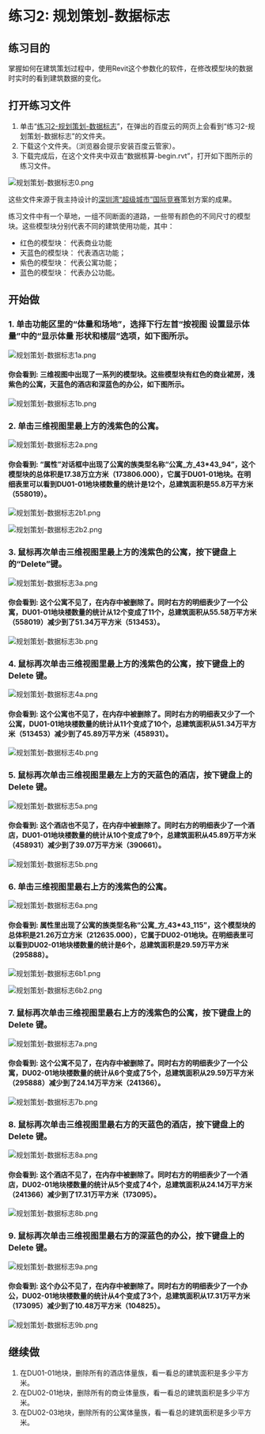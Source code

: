 # 练习2: 规划策划-数据标志

## 练习目的

掌握如何在建筑策划过程中，使用Revit这个参数化的软件，在修改模型块的数据时实时的看到建筑数据的变化。

## 打开练习文件

1. 单击“[练习2-规划策划-数据标志](http://pan.baidu.com/s/1mhaRUwo)”，在弹出的百度云的网页上会看到“练习2-规划策划-数据标志”的文件夹。
2. 下载这个文件夹。（浏览器会提示安装百度云管家）。
3. 下载完成后，在这个文件夹中双击“数据核算-begin.rvt”，打开如下图所示的练习文件。

![规划策划-数据标志0.png](/images/规划策划-数据标志/规划策划-数据标志0.png)

这些文件来源于我主持设计的[深圳湾“超级城市”国际竞赛](http://www.szdesigncenter.org/?p=33930)策划方案的成果。

练习文件中有一个草地，一组不同断面的道路，一些带有颜色的不同尺寸的模型块。这些模型块分别代表不同的建筑使用功能，其中：

- 红色的模型块： 代表商业功能
- 天蓝色的模型块： 代表酒店功能；
- 紫色的模型块： 代表公寓功能；
- 蓝色的模型块： 代表办公功能。

## 开始做

### 1. 单击功能区里的“体量和场地”，选择下行左首“按视图 设置显示体量”中的“显示体量 形状和楼层”选项，如下图所示。

![规划策划-数据标志1a.png](/images/规划策划-数据标志/规划策划-数据标志1a.png)

#### 你会看到: 三维视图中出现了一系列的模型块。这些模型块有红色的商业裙房，浅紫色的公寓，天蓝色的酒店和深蓝色的办公，如下图所示。

![规划策划-数据标志1b.png](/images/规划策划-数据标志/规划策划-数据标志1b.png)

### 2. 单击三维视图里最上方的浅紫色的公寓。

![规划策划-数据标志2a.png](/images/规划策划-数据标志/规划策划-数据标志2a.png)

#### 你会看到: “属性”对话框中出现了公寓的族类型名称“公寓_方_43*43_94”，这个模型块的总体积是17.38万立方米（173806.000），它属于DU01-01地块。在明细表里可以看到DU01-01地块楼数量的统计是12个，总建筑面积是55.8万平方米（558019）。

![规划策划-数据标志2b1.png](/images/规划策划-数据标志/规划策划-数据标志2b1.png)

![规划策划-数据标志2b2.png](/images/规划策划-数据标志/规划策划-数据标志2b2.png)

### 3. 鼠标再次单击三维视图里最上方的浅紫色的公寓，按下键盘上的“Delete”键。

![规划策划-数据标志3a.png](/images/规划策划-数据标志/规划策划-数据标志3a.png)

#### 你会看到: 这个公寓不见了，在内存中被删除了。同时右方的明细表少了一个公寓，DU01-01地块楼数量的统计从12个变成了11个，总建筑面积从55.58万平方米（558019）减少到了51.34万平方米（513453）。

![规划策划-数据标志3b.png](/images/规划策划-数据标志/规划策划-数据标志3b.png)

### 4. 鼠标再次单击三维视图里最上方的浅紫色的公寓，按下键盘上的 Delete 键。

![规划策划-数据标志4a.png](/images/规划策划-数据标志/规划策划-数据标志4a.png)

#### 你会看到: 这个公寓也不见了，在内存中被删除了。同时右方的明细表又少了一个公寓，DU01-01地块楼数量的统计从11个变成了10个，总建筑面积从51.34万平方米（513453）减少到了45.89万平方米（458931）。

![规划策划-数据标志4b.png](/images/规划策划-数据标志/规划策划-数据标志4b.png)

### 5. 鼠标再次单击三维视图里最左上方的天蓝色的酒店，按下键盘上的 Delete 键。

![规划策划-数据标志5a.png](/images/规划策划-数据标志/规划策划-数据标志5a.png)

#### 你会看到: 这个酒店也不见了，在内存中被删除了。同时右方的明细表少了一个酒店，DU01-01地块楼数量的统计从10个变成了9个，总建筑面积从45.89万平方米（458931）减少到了39.07万平方米（390661）。

![规划策划-数据标志5b.png](/images/规划策划-数据标志/规划策划-数据标志5b.png)

### 6. 单击三维视图里最右上方的浅紫色的公寓。

![规划策划-数据标志6a.png](/images/规划策划-数据标志/规划策划-数据标志6a.png)

#### 你会看到: 属性里出现了公寓的族类型名称“公寓_方_43*43_115”，这个模型块的总体积是21.26万立方米（212635.000），它属于DU02-01地块。在明细表里可以看到DU02-01地块楼数量的统计是6个，总建筑面积是29.59万平方米（295888）。

![规划策划-数据标志6b1.png](/images/规划策划-数据标志/规划策划-数据标志6b1.png)

![规划策划-数据标志6b2.png](/images/规划策划-数据标志/规划策划-数据标志6b2.png)

### 7. 鼠标再次单击三维视图里最右上方的浅紫色的公寓，按下键盘上的 Delete 键。

![规划策划-数据标志7a.png](/images/规划策划-数据标志/规划策划-数据标志7a.png)

#### 你会看到: 这个公寓不见了，在内存中被删除了。同时右方的明细表少了一个公寓，DU02-01地块楼数量的统计从6个变成了5个，总建筑面积从29.59万平方米（295888）减少到了24.14万平方米（241366）。

![规划策划-数据标志7b.png](/images/规划策划-数据标志/规划策划-数据标志7b.png)

### 8. 鼠标再次单击三维视图里最右方的天蓝色的酒店，按下键盘上的 Delete 键。

![规划策划-数据标志8a.png](/images/规划策划-数据标志/规划策划-数据标志8a.png)

#### 你会看到: 这个酒店不见了，在内存中被删除了。同时右方的明细表少了一个酒店，DU02-01地块楼数量的统计从5个变成了4个，总建筑面积从24.14万平方米（241366）减少到了17.31万平方米（173095）。

![规划策划-数据标志8b.png](/images/规划策划-数据标志/规划策划-数据标志8b.png)

### 9. 鼠标再次单击三维视图里最右方的深蓝色的办公，按下键盘上的 Delete 键。

![规划策划-数据标志9a.png](/images/规划策划-数据标志/规划策划-数据标志9a.png)

#### 你会看到: 这个办公不见了，在内存中被删除了。同时右方的明细表少了一个办公，DU02-01地块楼数量的统计从4个变成了3个，总建筑面积从17.31万平方米（173095）减少到了10.48万平方米（104825）。

![规划策划-数据标志9b.png](/images/规划策划-数据标志/规划策划-数据标志9b.png)

## 继续做

1. 在DU01-01地块，删除所有的酒店体量族，看一看总的建筑面积是多少平方米。
2. 在DU02-01地块，删除所有的商业体量族，看一看总的建筑面积是多少平方米。
3. 在DU02-03地块，删除所有的公寓体量族，看一看总的建筑面积是多少平方米。	

